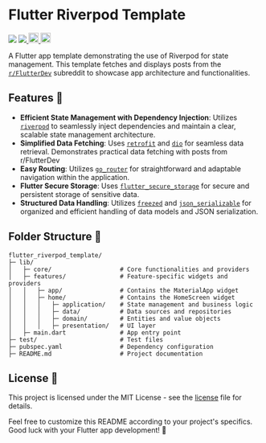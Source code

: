 # Flutter Riverpod Template

<p> 
  <img src="https://github.com/sunenvidiado-nx/flutter-riverpod-template/actions/workflows/test.yaml/badge.svg"/>
  <a href="https://codecov.io/gh/sunenvidiado-nx/flutter-riverpod-template" target="_blank"> 
    <img src="https://img.shields.io/codecov/c/github/sunenvidiado-nx/flutter-riverpod-template"/> 
  </a>
  <a href="https://flutter.dev" target="_blank">
    <img src="https://img.shields.io/badge/Flutter-%2302569B.svg?style=for-the-badge&logo=Flutter" height="20">
  </a>
  <img src="https://img.shields.io/badge/Visual%20Studio%20Code-0078d7.svg?style=for-the-badge&logo=visual-studio-code&logoColor=white" height="20">
</p>

A Flutter app template demonstrating the use of Riverpod for state management. This template fetches and displays posts from the [`r/FlutterDev`](https://reddit.com/r/flutterdev) subreddit to showcase app architecture and functionalities.

## Features 🚀

* **Efficient State Management with Dependency Injection**: Utilizes [`riverpod`](https://riverpod.dev) to seamlessly inject dependencies and maintain a clear, scalable state management architecture.
* **Simplified Data Fetching**: Uses [`retrofit`](https://pub.dev/packages/retrofit) and [`dio`](https://pub.dev/packages/dio) for seamless data retrieval. Demonstrates practical data fetching with posts from r/FlutterDev
* **Easy Routing**: Utilizes [`go_router`](https://pub.dev/packages/go_router) for straightforward and adaptable navigation within the application.
* **Flutter Secure Storage**: Uses [`flutter_secure_storage`](https://pub.dev/packages/flutter_secure_storage) for secure and persistent storage of sensitive data.
* **Structured Data Handling**: Utilizes [`freezed`](https://pub.dev/packages/freezed) and [`json_serializable`](https://pub.dev/packages/json_serializable) for organized and efficient handling of data models and JSON serialization.

## Folder Structure 📂

```
flutter_riverpod_template/
├─ lib/
│   ├─ core/                   # Core functionalities and providers
│   ├─ features/               # Feature-specific widgets and providers
│   │   ├─ app/                # Contains the MaterialApp widget
│   │   ├─ home/               # Contains the HomeScreen widget
│   │   │   ├─ application/    # State management and business logic
│   │   │   ├─ data/           # Data sources and repositories
│   │   │   ├─ domain/         # Entities and value objects
│   │   │   ├─ presentation/   # UI layer
│   ├─ main.dart               # App entry point 
├─ test/                       # Test files
├─ pubspec.yaml                # Dependency configuration
├─ README.md                   # Project documentation          
```

## License 📝

This project is licensed under the MIT License - see the [license](license) file for details.

Feel free to customize this README according to your project's specifics. Good luck with your Flutter app development! 🌟